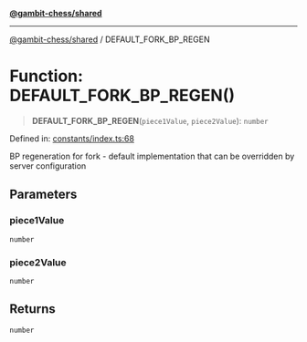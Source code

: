 [**@gambit-chess/shared**](../README.md)

***

[@gambit-chess/shared](../globals.md) / DEFAULT\_FORK\_BP\_REGEN

# Function: DEFAULT\_FORK\_BP\_REGEN()

> **DEFAULT\_FORK\_BP\_REGEN**(`piece1Value`, `piece2Value`): `number`

Defined in: [constants/index.ts:68](https://github.com/cango91/gambit-chess/blob/eb72863bad5303683d8e9d112378354ee1ab9ca6/shared/src/constants/index.ts#L68)

BP regeneration for fork - default implementation that can be overridden by server configuration

## Parameters

### piece1Value

`number`

### piece2Value

`number`

## Returns

`number`
